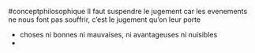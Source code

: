 #conceptphilosophique 
Il faut suspendre le jugement car les evenements ne nous font pas souffrir, c’est le jugement qu’on leur porte

- choses ni bonnes ni mauvaises, ni avantageuses ni nuisibles
- 
